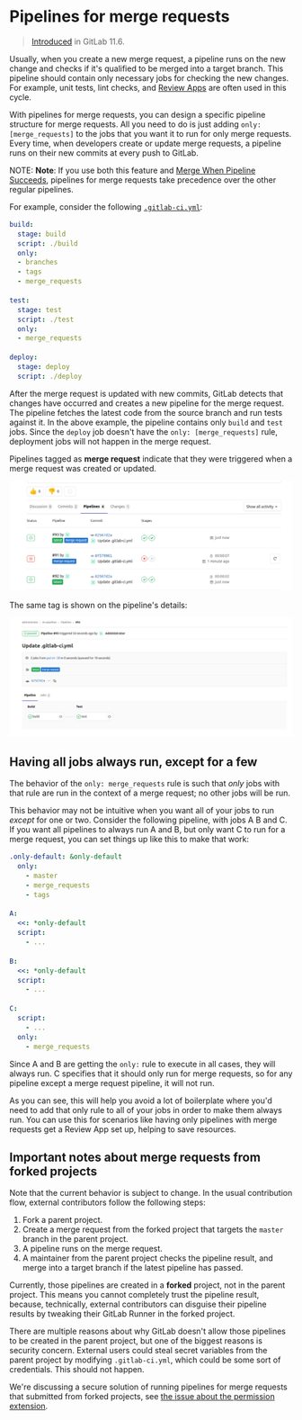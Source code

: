 # Pipelines for merge requests

> [Introduced](https://gitlab.com/gitlab-org/gitlab-ce/issues/15310) in GitLab 11.6.

Usually, when you create a new merge request, a pipeline runs on the
new change and checks if it's qualified to be merged into a target branch. This
pipeline should contain only necessary jobs for checking the new changes.
For example, unit tests, lint checks, and [Review Apps](../review_apps/index.md)
are often used in this cycle.

With pipelines for merge requests, you can design a specific pipeline structure
for merge requests. All you need to do is just adding `only: [merge_requests]` to
the jobs that you want it to run for only merge requests.
Every time, when developers create or update merge requests, a pipeline runs on
their new commits at every push to GitLab.

NOTE: **Note**:
If you use both this feature and [Merge When Pipeline Succeeds](../../user/project/merge_requests/merge_when_pipeline_succeeds.md),
pipelines for merge requests take precedence over the other regular pipelines.

For example, consider the following [`.gitlab-ci.yml`](../yaml/README.md):

```yaml
build:
  stage: build
  script: ./build
  only:
  - branches
  - tags
  - merge_requests

test:
  stage: test
  script: ./test
  only:
  - merge_requests

deploy:
  stage: deploy
  script: ./deploy
```

After the merge request is updated with new commits, GitLab detects that changes
have occurred and creates a new pipeline for the merge request.
The pipeline fetches the latest code from the source branch and run tests against it.
In the above example, the pipeline contains only `build` and `test` jobs.
Since the `deploy` job doesn't have the `only: [merge_requests]` rule,
deployment jobs will not happen in the merge request.

Pipelines tagged as **merge request** indicate that they were triggered
when a merge request was created or updated.

![Merge request page](img/merge_request.png)

The same tag is shown on the pipeline's details:

![Pipeline's details](img/pipeline_detail.png)

## Having all jobs always run, except for a few

The behavior of the `only: merge_requests` rule is such that _only_ jobs with
that rule are run in the context of a merge request; no other jobs will be run.

This behavior may not be intuitive when you want all of your jobs to run _except_
for one or two. Consider the following pipeline, with jobs A B and C. If you want
all pipelines to always run A and B, but only want C to run for a merge request,
you can set things up like this to make that work:

``` yaml
.only-default: &only-default
  only:
    - master
    - merge_requests
    - tags

A:
  <<: *only-default
  script:
    - ...
 
B:
  <<: *only-default
  script:
    - ...

C:
  script:
    - ...
  only:
    - merge_requests
```

Since A and B are getting the `only:` rule to execute in all cases, they will
always run. C specifies that it should only run for merge requests, so for any
pipeline except a merge request pipeline, it will not run.

As you can see, this will help you avoid a lot of boilerplate where you'd need
to add that only rule to all of your jobs in order to make them always run. You
can use this for scenarios like having only pipelines with merge requests get a
Review App set up, helping to save resources.

## Important notes about merge requests from forked projects

Note that the current behavior is subject to change. In the usual contribution
flow, external contributors follow the following steps:

1. Fork a parent project.
1. Create a merge request from the forked project that targets the `master` branch
in the parent project.
1. A pipeline runs on the merge request.
1. A maintainer from the parent project checks the pipeline result, and merge
into a target branch if the latest pipeline has passed.

Currently, those pipelines are created in a **forked** project, not in the
parent project. This means you cannot completely trust the pipeline result,
because, technically, external contributors can disguise their pipeline results
by tweaking their GitLab Runner in the forked project.

There are multiple reasons about why GitLab doesn't allow those pipelines to be
created in the parent project, but one of the biggest reasons is security concern.
External users could steal secret variables from the parent project by modifying
`.gitlab-ci.yml`, which could be some sort of credentials. This should not happen.

We're discussing a secure solution of running pipelines for merge requests
that submitted from forked projects,
see [the issue about the permission extension](https://gitlab.com/gitlab-org/gitlab-ce/issues/23902).
